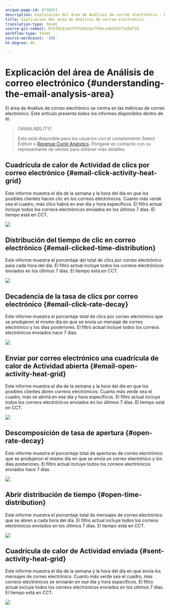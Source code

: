 ```yaml
---
unique-page-id: 4718651
description: Explicación del área de Análisis de correo electrónico - Documentos de marketing - Documentación del producto
title: Explicación del área de Análisis de correo electrónico
translation-type: tm+mt
source-git-commit: 074701d1a5f75fe592ac7f44cce6fb3571e94710
workflow-type: tm+mt
source-wordcount: '356'
ht-degree: 0%

---
```



# Explicación del área de Análisis de correo electrónico {#understanding-the-email-analysis-area}

El área de Análisis de correo electrónico se centra en las métricas de correo electrónico. Este artículo presenta todos los informes disponibles dentro de él.

>[!AVAILABILITY]
>
>
>Esto está disponible para los usuarios con el complemento Select Edition o [Revenue Cycle Analytics](http://www.marketo.com/global-enterprise/marketo-revenue-cycle-analytics/). Póngase en contacto con su representante de ventas para obtener más detalles.

## Cuadrícula de calor de Actividad de clics por correo electrónico {#email-click-activity-heat-grid}

Este informe muestra el día de la semana y la hora del día en que los posibles clientes hacen clic en los correos electrónicos. Cuanto más verde sea el cuadro, más clics habrá en ese día y hora específicos. El filtro actual incluye todos los correos electrónicos enviados en los últimos 7 días. El tiempo está en CCT.

![](assets/image2015-5-6-17-3a17-3a34.png)

## Distribución del tiempo de clic en correo electrónico {#email-clicked-time-distribution}

Este informe muestra el porcentaje del total de clics por correo electrónico para cada hora del día. El filtro actual incluye todos los correos electrónicos enviados en los últimos 7 días. El tiempo está en CCT.

![](assets/image2015-5-6-17-3a20-3a55.png)

## Decadencia de la tasa de clics por correo electrónico {#email-click-rate-decay}

Este informe muestra el porcentaje total de clics por correo electrónico que se produjeron el mismo día en que se envía un mensaje de correo electrónico y los días posteriores. El filtro actual incluye todos los correos electrónicos enviados hace 7 días.

![](assets/image2015-5-6-17-3a26-3a50.png)

## Enviar por correo electrónico una cuadrícula de calor de Actividad abierta {#email-open-activity-heat-grid}

Este informe muestra el día de la semana y la hora del día en que los posibles clientes abren correos electrónicos. Cuanto más verde sea el cuadro, más se abrirá en ese día y hora específicos. El filtro actual incluye todos los correos electrónicos enviados en los últimos 7 días. El tiempo está en CCT.

![](assets/image2015-5-6-17-3a30-3a35.png)

## Descomposición de tasa de apertura {#open-rate-decay}

Este informe muestra el porcentaje total de aperturas de correo electrónico que se produjeron el mismo día en que se envía un correo electrónico y los días posteriores. El filtro actual incluye todos los correos electrónicos enviados hace 7 días.

![](assets/image2015-5-6-17-3a37-3a25.png)

## Abrir distribución de tiempo {#open-time-distribution}

Este informe muestra el porcentaje total de mensajes de correo electrónico que se abren a cada hora del día. El filtro actual incluye todos los correos electrónicos enviados en los últimos 7 días. El tiempo está en CCT.

![](assets/image2015-5-6-17-3a39-3a15.png)

## Cuadrícula de calor de Actividad enviada {#sent-activity-heat-grid}

Este informe muestra el día de la semana y la hora del día en que envía los mensajes de correo electrónico. Cuanto más verde sea el cuadro, más correos electrónicos se enviarán en ese día y hora específicos. El filtro actual incluye todos los correos electrónicos enviados en los últimos 7 días. El tiempo está en CCT.

![](assets/seven.png)

